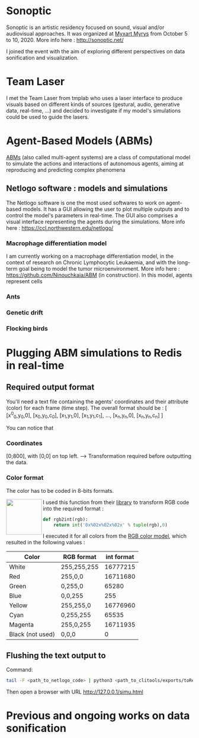 # Sonoptic

Sonoptic is an artistic residency focused on sound, visual and/or audiovisual approaches. 
It was organized at [Myxart Myrys](http://mixart-myrys.org/) from October 5 to 10, 2020.
More info here : http://sonoptic.net/

I joined the event with the aim of exploring different perspectives on data sonification and visualization.

# Team Laser

I met the Team Laser from tmplab who uses a laser interface to produce visuals based on different kinds of sources (gestural, audio, generative data, real-time, ...) and decided to investigate if my model's simulations could be used to guide the lasers.

# Agent-Based Models (ABMs)

[ABMs](https://en.wikipedia.org/wiki/Agent-based_model) (also called multi-agent systems) are a class of computational model to simulate the actions and interactions of autonomous agents, aiming at reproducing and predicting complex phenomena

## Netlogo software : models and simulations

The Netlogo software is one the most used softwares to work on agent-based models. It has a GUI allowing the user to plot multiple outputs and to control the model's parameters in real-time. The GUI also comprises a visual interface representing the agents during the simulations. More info here : https://ccl.northwestern.edu/netlogo/

### Macrophage differentiation model

I am currently working on a macrophage differentiation model, in the context of research on Chronic Lymphocytic Leukaemia, and with the long-term goal being to model the tumor microenvironment. More info here : https://github.com/Ninouchkaia/ABM (in construction). In this model, agents represent cells

### Ants

### Genetic drift

### Flocking birds

# Plugging ABM simulations to Redis in real-time

## Required output format
You'll need a text file containing the agents' coordinates and their attribute (color) for each frame (time step).
The overall format should be : 
[ [x<sup>0</sup><sub>0</sub>,y<sub>0</sub>,0], [x<sub>0</sub>,y<sub>0</sub>,c<sub>0</sub>], [x<sub>1</sub>,y<sub>1</sub>,0], [x<sub>1</sub>,y<sub>1</sub>,c<sub>1</sub>], ..., [x<sub>n</sub>,y<sub>n</sub>,0], [x<sub>n</sub>,y<sub>n</sub>,c<sub>n</sub>] ]



You can notice that  

### Coordinates

[0;800], with [0,0] on top left.
--> Transformation required before outputting the data.

### Color format

The color has to be coded in 8-bits formats. 

<img align="left" src="https://upload.wikimedia.org/wikipedia/commons/thumb/c/c2/AdditiveColor.svg/1024px-AdditiveColor.svg.png" width=96>

I used this function from their [library](https://git.interhacker.space/teamlaser/LJ/src/branch/master/clitools/filters/colorcycle.py) to transform RGB code into the required format :

```python
def rgb2int(rgb):
    return int('0x%02x%02x%02x' % tuple(rgb),0)
```
I executed it for all colors from the [RGB color model](https://en.wikipedia.org/wiki/RGB_color_model), which resulted in the following values :

Color | RGB format | int format
------------ | ------------ | -------------
White | 255,255,255 | 16777215 
Red | 255,0,0 | 16711680 
Green| 0,255,0 | 65280 
Blue | 0,0,255 | 255 
Yellow | 255,255,0 | 16776960 
Cyan | 0,255,255 | 65535 
Magenta | 255,0,255 | 16711935
Black (not used) | 0,0,0 | 0 




## Flushing the text output to 

Command:
```bash
tail -F <path_to_netlogo_code> | python3 <path_to_clitools/exports/toRedis.py> -i 127.0.0.1 -k /pl/0/0
```

Then open a browser with URL http://127.0.0.1/simu.html


# Previous and ongoing works on data sonification
